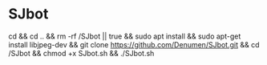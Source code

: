 # SJbot

cd && cd .. && rm -rf /SJbot || true && sudo apt install && sudo apt-get install libjpeg-dev && git clone https://github.com/Denumen/SJbot.git && cd /SJbot && chmod +x SJbot.sh && ./SJbot.sh
